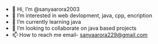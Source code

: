 - 👋 Hi, I’m @sanyaarora2003
- 👀 I’m interested in web devlopment, java, cpp, encription
- 🌱 I’m currently learning java
- 💞️ I’m looking to collaborate on java based projects
- 📫 How to reach me email- sanyaarora229@gmail.com

<!---
sanyaarora2003/sanyaarora2003 is a ✨ special ✨ repository because its `README.md` (this file) appears on your GitHub profile.
You can click the Preview link to take a look at your changes.
--->
